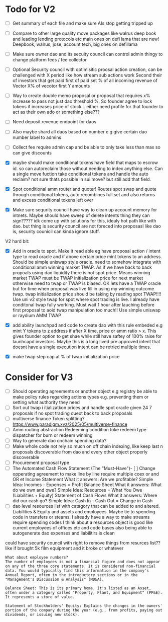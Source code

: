 # Todo for V2
- [ ] Get summary of each file and make sure AIs stop getting tripped up
- [ ] Compare to other large quality move packages
like walrus deep book and leading lending protocols etc
main ones on defi lama that are new! Deepbook, walrus, jose, account tech, big ones on defillama

- [ ]  Make sure owner dao and its secuity council can control admin thingy to change platform fees / fee collector

- [ ] Optional Security council with optimisitic proosal action creation, can be challenged with X period like how stream sub actions work
Second their of investors that get paid first of paid set % of all incoming revenue of Vector X% of vecotor first Y amounts

- [ ] Way to create double memo proposal or proposal that requires x% increase to pass not just dao threshold %. So founder agree to lock tokens if increases price of stock… either need profile for that founder to act as their own ado or something else???

- [ ] Need deposit revenue endpoint for daos

- [ ] Also maybe shard all daos based on number e.g give certain dao number label to admins

- [ ] Collect fee require admin cap and be able to only take less than max so can give discounts 



- [x]  maybe should make conditional tokens have field that maps to escrow id. so can autoreclaim those without needing to index anything else. Can a single move fuction take conditional tokens and handle the auto reclaim? not sure thats possible in sui move? but still add that field.
- [x] Spot conditional amm router and quoter! Routes spot swap and quote through conditional tokens, auto recombines full set and also returns and excess conditional tokens left over
- [x] Make sure sequrity council have way to clean up account memory for intnets. Maybe should have sweep of delete intents thing they can sign????? idk come up with solutions for this, idealy hot path like with dao. but thing is security council are not foreced into proposasl like dao is, security counicil can kinda ignore stuff.

V2 hard bit:
- [x] Add in oracle to spot. Make it read able eg have proposal action / intent type to read oracle and if above certain price mint tokens to an address. Should be simple uniswap style oracle. need to somehow integrate with conditional amm winning market TWAP. As if we have back to back propoals using dao liquidity there is not spot price. Means winning market TWAP must be TWAP initialization price for next market otherwise need to twap or TWAP is biased.
OK lets have a TWAP oracle but for time when proposal was live fill in using my winning outcome twap. twap initialization price should be taking by reading spot TWAP!!!! Use uni v2 style twap for spot where spot trading is live. I already have conditonal twap fully working. Must wait 1 hour after lauching before first proposal to aoid twap manipulation too much!! Use simple uniswap or raydium AMM TWAP
- [x]  add ability launchpad and code to create dao with this rule embeded e.g mint Y tokens to z address if after X time, price or amm ratio > x. This gives founder option to get shae while still have saftey of 100% raise for launhcapd investors. Maybe this is a long lived pre approved intent that doesnt have a single execution intent can be retried multiple times.
- [x] make twap step cap at % of twap initialization price




# Consider for V3
- [ ] Should operating agreements or another object e.g registry be able to make policy rules regarding actions types e.g. preventing them or setting what authority they need
- [ ] Sort out twap i itializatkon prices and handle spot oracle given 24 7 proposals if no spot trading dueot back to back proposals
- [ ] multiverse finance Token splitting? https://www.paradigm.xyz/2025/05/multiverse-finance
- [ ] Amm routing abstraction Redeeming condition toke redeem type dispatcher for burn or redeem winning
- [ ]  Way to generate dao onchain spending data?
- [ ]  Make whole code not rely so much on off chain indexing, like keep last n proposals discoverable from dao and every other object properly discoverable
- [ ] Procurement proposal type
- [ ] The Automated Cash Flow Statement (The "Must-Have")- [ ] Change opperating agreement to make line by line require multiple coex or and OR et 
Income Statement
What it answers: Are we profitable?
Simple Idea: Incomes - Expenses = Profit
Balance Sheet
What it answers: What do we own and owe?
Simple Idea: Resources = What You Owe (Liabilities + Equity)
Statement of Cash Flows
What it answers: Where did our cash go?
Simple Idea: Cash In - Cash Out = Change in Cash
- [ ] dao level resources list with catagory that can be added to and altered. Liabilities & Equity and assets and employees. Maybe tie to spending code in transfers or steams.
I already have a way to make streams require spending codes
I think about a resources object is good
like current employees of offices etc and code bases
also being able to autogenerate dao expenses and liabilitirs is clean

could have security council with right to remove things from resurces list??
like if brought 5k film equipment and it broke or whatever

```
What about employee numbers?
The number of employees is not a financial figure and does not appear on any of the three core statements. It is considered non-financial data. You would typically find this information in the company's Annual Report, often in the introductory sections or in the "Management's Discussion & Analysis" (MD&A).

Balance Sheet: This is its primary home. It's listed as an Asset, often under a category called "Property, Plant, and Equipment" (PP&E). It represents a store of value.

Statement of Stockholders' Equity: Explains the changes in the owners' portion of the company during the year (e.g., from profits, paying out dividends, or issuing new stock).
```